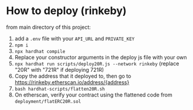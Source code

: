 # How to deploy (rinkeby)
from main directory of this project: 
1. add a `.env` file with your `API_URL` and `PRIVATE_KEY`
2. `npm i`
3. `npx hardhat compile` 
4. Replace your constructor arguments in the deploy js file with your own 
5. `npx hardhat run scripts/deploy20R.js --network rinkeby` (replace "20R" with "721R" if deploying 721R)
6. Copy the address that it deployed to, then go to https://rinkeby.etherscan.io/address/{address}
7. `bash hardhat-scripts/flatten20R.sh`
8. On etherscan, verify your contract using the flattened code from `deployment/flatERC20R.sol`